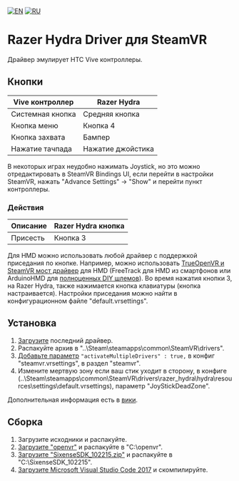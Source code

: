 [![EN](https://user-images.githubusercontent.com/9499881/33184537-7be87e86-d096-11e7-89bb-f3286f752bc6.png)](https://github.com/r57zone/steamvr_driver_hydra) 
[![RU](https://user-images.githubusercontent.com/9499881/27683795-5b0fbac6-5cd8-11e7-929c-057833e01fb1.png)](https://github.com/r57zone/steamvr_driver_hydra/blob/master/README.RU.md) 
# Razer Hydra Driver для SteamVR
Драйвер эмулирует HTC Vive контроллеры.

## Кнопки
Vive контроллер | Razer Hydra
------------ | -------------
Системная кнопка | Средняя кнопка
Кнопка меню | Кнопка 4
Кнопка захвата | Бампер
Нажатие тачпада | Нажатие джойстика


В некоторых играх неудобно нажимать Joystick, но это можно отредактировать в SteamVR Bindings UI, если перейти в настройки SteamVR, нажать "Advance Settings" -> "Show" и перейти пункт контроллеры.

### Действия
Описание | Razer Hydra кнопка
------------ | -------------
Присесть | Кнопка 3


Для HMD можно использовать любой драйвер с поддержкой приседания по кнопке. Например, можно использовать [TrueOpenVR и SteamVR мост драйвер](https://github.com/TrueOpenVR) для HMD (FreeTrack для HMD из смартфонов или ArduinoHMD для [полноценных DIY шлемов](https://github.com/TrueOpenVR/TrueOpenVR-DIY/blob/master/HMD/HMD.RU.md)). Во время нажатия кнопки 3, на Razer Hydra, также нажимается кнопка клавиатуры (кнопка настраивается). Настройки приседания можно найти в конфигурационном файле "default.vrsettings".

## Установка

1. [Загрузите](https://github.com/r57zone/steamvr_driver_hydra/releases/) последний драйвер.
2. Распакуйте архив в "..\Steam\steamapps\common\SteamVR\drivers".
3. [Добавьте параметр](https://youtu.be/QCA3m4_3IJM?t=197) `"activateMultipleDrivers" : true,` в конфиг "steamvr.vrsettings", в раздел "steamvr".
4. Измените мертвую зону если ваш стик уходит в сторону, в конфиге (..\Steam\steamapps\common\SteamVR\drivers\razer_hydra\hydra\resources\settings\default.vrsettings), параметр "JoyStickDeadZone".

Дополнительная информация есть в [вики](https://github.com/betavr/steamvr_driver_hydra/wiki).

## Сборка

1. Загрузите исходники и распакуйте.
2. [Загрузите "openvr"](https://github.com/ValveSoftware/openvr) и распакуйте в "C:\openvr".
3. [Загрузите "SixenseSDK_102215.zip"](https://github.com/r57zone/steamvr_driver_hydra/releases/tag/1) и распакуйте в "C:\SixenseSDK_102215".
4. [Загрузите Microsoft Visual Studio Code 2017](https://code.visualstudio.com/download) и скомпилируйте.
